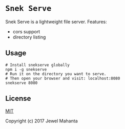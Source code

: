 # `Snek Serve`
Snek Serve is a lightweight file server. Features:
* cors support
* directory listing

## Usage
```shell
# Install snekserve globally
npm i -g snekserve
# Run it on the directory you want to serve.
# Then open your browser and visit: localhost:8080
snekserve 8080
```

## License
[MIT](https://github.com/lap00zza/Snek-Serve/blob/master/LICENSE)

Copyright (c) 2017 Jewel Mahanta